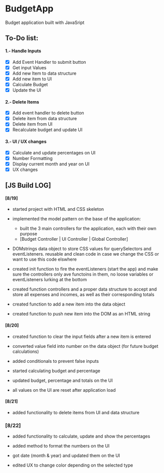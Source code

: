 # BudgetApp

Budget application built with JavaSript

## To-Do list:

#### 1.- Handle Inputs

- [x] Add Event Handler to submit button
- [x] Get input Values
- [x] Add new Item to data structure
- [x] Add new item to UI
- [x] Calculate Budget
- [x] Update the UI

#### 2.- Delete Items

- [x] Add event handler to delete button
- [x] Delete item from data structure
- [x] Delete item from UI
- [x] Recalculate budget and update UI

#### 3.- UI / UX changes

- [x] Calculate and update percentages on UI
- [x] Number Formatting
- [x] Display current month and year on UI
- [x] UX changes

## [JS Build LOG]

#### [8/19]

- started project with HTML and CSS skeleton

- implemented the model pattern on the base of the application:

  - built the 3 main controllers for the application, each with their own purpose
  - [Budget Controller | UI Controller | Global Controller]

- DOMstrings data object to store CSS values for querySelectors and eventListeners. reusable and clean code in case we change the CSS or want to use this code elswhere

- created init function to fire the eventListeners (start the app) and make sure the controllers only ave functoins in them, no loose variables or eventListeners lurking at the bottom

- created function controllers and a proper data structure to accept and store all expenses and incomes, as well as their corresponding totals

- created function to add a new item into the data object

- created function to push new item into the DOM as an HTML string

#### [8/20]

- created function to clear the input fields after a new item is entered

- converted value field into number on the data object (for future budget calculations)

- added conditionals to prevent false inputs

- started calculating budget and percentage

- updated budget, percentage and totals on the UI

- all values on the UI are reset after application load

#### [8/21]

- added functionality to delete items from UI and data structure

### [8/22]

- added functionality to calculate, update and show the percentages

- added method to format the numbers on the UI

- got date (month & year) and updated them on the UI

- edited UX to change color depending on the selected type

